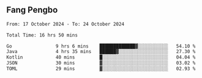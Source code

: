 ## Fang Pengbo

<!--START_SECTION:waka-->

```txt
From: 17 October 2024 - To: 24 October 2024

Total Time: 16 hrs 50 mins

Go                9 hrs 6 mins    █████████████▓░░░░░░░░░░░   54.10 %
Java              4 hrs 35 mins   ██████▓░░░░░░░░░░░░░░░░░░   27.30 %
Kotlin            40 mins         █░░░░░░░░░░░░░░░░░░░░░░░░   04.04 %
JSON              30 mins         ▓░░░░░░░░░░░░░░░░░░░░░░░░   03.02 %
TOML              29 mins         ▓░░░░░░░░░░░░░░░░░░░░░░░░   02.93 %
```

<!--END_SECTION:waka-->